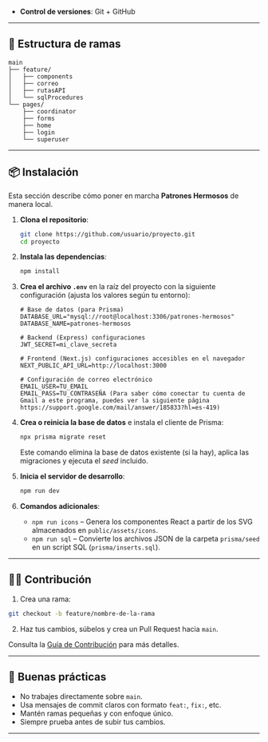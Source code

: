 - **Control de versiones**: Git + GitHub

---

## 🌿 Estructura de ramas

```plaintext
main
├── feature/
│   ├── components
│   ├── correo
│   ├── rutasAPI
│   └── sqlProcedures
└── pages/
    ├── coordinator
    ├── forms
    ├── home
    ├── login
    └── superuser
```

---

## 📦 Instalación

Esta sección describe cómo poner en marcha **Patrones Hermosos** de manera local.

1. **Clona el repositorio**:

   ```bash
   git clone https://github.com/usuario/proyecto.git
   cd proyecto
   ```

2. **Instala las dependencias**:

   ```bash
   npm install
   ```

3. **Crea el archivo `.env`** en la raíz del proyecto con la siguiente
   configuración (ajusta los valores según tu entorno):

   ```env
   # Base de datos (para Prisma)
   DATABASE_URL="mysql://root@localhost:3306/patrones-hermosos"
   DATABASE_NAME=patrones-hermosos

   # Backend (Express) configuraciones
   JWT_SECRET=mi_clave_secreta

   # Frontend (Next.js) configuraciones accesibles en el navegador
   NEXT_PUBLIC_API_URL=http://localhost:3000

   # Configuración de correo electrónico
   EMAIL_USER=TU_EMAIL
   EMAIL_PASS=TU_CONTRASEÑA (Para saber cómo conectar tu cuenta de Gmail a este programa, puedes ver la siguiente página https://support.google.com/mail/answer/185833?hl=es-419)
   ```

4. **Crea o reinicia la base de datos** e instala el cliente de Prisma:

   ```bash
   npx prisma migrate reset
   ```

   Este comando elimina la base de datos existente (si la hay), aplica las
   migraciones y ejecuta el _seed_ incluido.

5. **Inicia el servidor de desarrollo**:

   ```bash
   npm run dev
   ```

6. **Comandos adicionales**:

   - `npm run icons` – Genera los componentes React a partir de los SVG
     almacenados en `public/assets/icons`.
   - `npm run sql` – Convierte los archivos JSON de la carpeta `prisma/seed`
     en un script SQL (`prisma/inserts.sql`).

---

## 🧑‍💻 Contribución

1. Crea una rama:

```bash
git checkout -b feature/nombre-de-la-rama
```

2. Haz tus cambios, súbelos y crea un Pull Request hacia `main`.

Consulta la [Guía de Contribución](./COLABORACIÓN.md) para más detalles.

---

## 🧠 Buenas prácticas

- No trabajes directamente sobre `main`.
- Usa mensajes de commit claros con formato `feat:`, `fix:`, etc.
- Mantén ramas pequeñas y con enfoque único.
- Siempre prueba antes de subir tus cambios.

---
